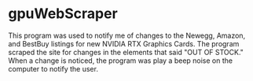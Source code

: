 # gpuWebScraper

This program was used to notify me of changes to the Newegg, Amazon, and BestBuy listings for new 
NVIDIA RTX Graphics Cards. The program scraped the site for changes in the elements that said "OUT OF STOCK."
When a change is noticed, the program was play a beep noise on the computer to notify the user.
